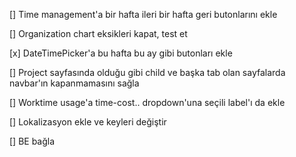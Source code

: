 [] Time management'a bir hafta ileri bir hafta geri butonlarını ekle

[] Organization chart eksikleri kapat, test et

[x] DateTimePicker'a bu hafta bu ay gibi butonları ekle

[] Project sayfasında olduğu gibi child ve başka tab olan sayfalarda navbar'ın kapanmamasını sağla

[] Worktime usage'a time-cost.. dropdown'una seçili label'ı da ekle

[] Lokalizasyon ekle ve keyleri değiştir

[] BE bağla